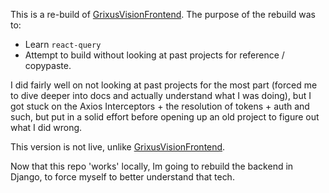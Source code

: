 This is a re-build of [GrixusVisionFrontend](https://github.com/hikemalliday/GrixusVisionFrontend). The purpose of the rebuild was to:

- Learn `react-query`
- Attempt to build without looking at past projects for reference / copypaste.

I did fairly well on not looking at past projects for the most part (forced me to dive deeper into docs and actually understand what I was doing), but I got stuck on the Axios Interceptors + the resolution of tokens + auth and such, but put in a solid effort before opening up an old project to figure out what I did wrong.

This version is not live, unlike [GrixusVisionFrontend](https://github.com/hikemalliday/GrixusVisionFrontend). 

Now that this repo 'works' locally, Im going to rebuild the backend in Django, to force myself to better understand that tech.

